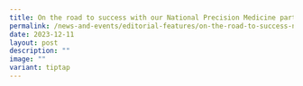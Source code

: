 ```yaml
---
title: On the road to success with our National Precision Medicine partners
permalink: /news-and-events/editorial-features/on-the-road-to-success-npm-partners/
date: 2023-12-11
layout: post
description: ""
image: ""
variant: tiptap
---
```

